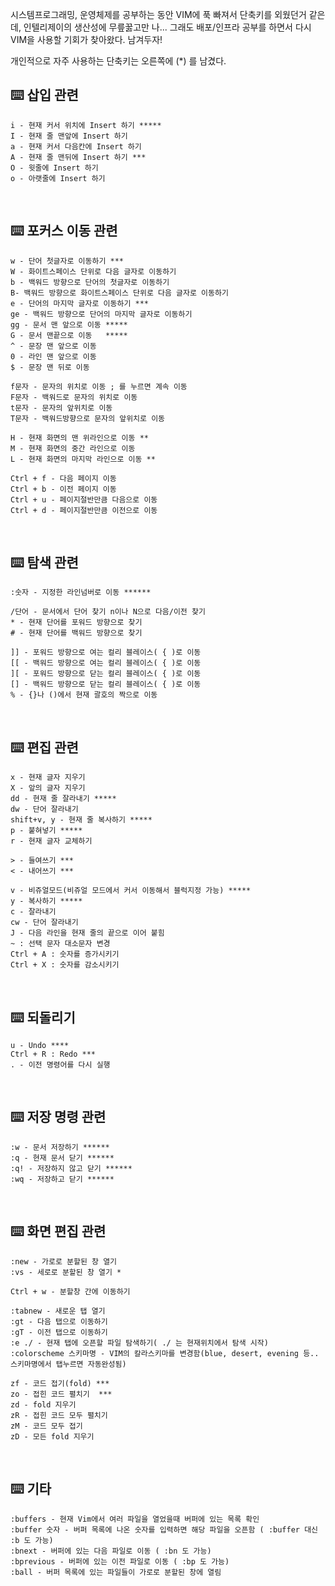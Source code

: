 시스템프로그래밍, 운영체제를 공부하는 동안 VIM에 푹 빠져서 단축키를 외웠던거 같은데, 
인텔리제이의 생산성에 무릎꿇고만 나... 그래도 배포/인프라 공부를 하면서 다시 VIM을 사용할 기회가 찾아왔다. 남겨두자!

개인적으로 자주 사용하는 단축키는 오른쪽에 (*) 를 남겼다.

## ⌨️ 삽입 관련
```
i - 현재 커서 위치에 Insert 하기 *****
I - 현재 줄 맨앞에 Insert 하기
a - 현재 커서 다음칸에 Insert 하기
A - 현재 줄 맨뒤에 Insert 하기 ***
O - 윗줄에 Insert 하기
o - 아랫줄에 Insert 하기
```

<br>

## ⌨️ 포커스 이동 관련
```
w - 단어 첫글자로 이동하기 ***
W - 화이트스페이스 단위로 다음 글자로 이동하기
b - 백워드 방향으로 단어의 첫글자로 이동하기
B- 백워드 방향으로 화이트스페이스 단위로 다음 글자로 이동하기
e - 단어의 마지막 글자로 이동하기 ***
ge - 백워드 방향으로 단어의 마지막 글자로 이동하기
gg - 문서 맨 앞으로 이동 *****
G - 문서 맨끝으로 이동   *****
^ - 문장 맨 앞으로 이동
0 - 라인 맨 앞으로 이동
$ - 문장 맨 뒤로 이동

f문자 - 문자의 위치로 이동 ; 를 누르면 계속 이동
F문자 - 백워드로 문자의 위치로 이동
t문자 - 문자의 앞위치로 이동
T문자 - 백워드방향으로 문자의 앞위치로 이동

H - 현재 화면의 맨 위라인으로 이동 **
M - 현재 화면의 중간 라인으로 이동
L - 현재 화면의 마지막 라인으로 이동 **

Ctrl + f - 다음 페이지 이동
Ctrl + b - 이전 페이지 이동
Ctrl + u - 페이지절반만큼 다음으로 이동
Ctrl + d - 페이지절반만큼 이전으로 이동
```

<br>

## ⌨️ 탐색 관련
```
:숫자 - 지정한 라인넘버로 이동 ******

/단어 - 문서에서 단어 찾기 n이나 N으로 다음/이전 찾기
* - 현재 단어를 포워드 방향으로 찾기
# - 현재 단어를 백워드 방향으로 찾기

]] - 포워드 방향으로 여는 컬리 블레이스( { )로 이동
[[ - 백워드 방향으로 여는 컬리 블레이스( { )로 이동
][ - 포워드 방향으로 닫는 컬리 블레이스( { )로 이동
[] - 백워드 방향으로 닫는 컬리 블레이스( { )로 이동
% - {}나 ()에서 현재 괄호의 짝으로 이동
```

<br>

## ⌨️ 편집 관련
```
x - 현재 글자 지우기
X - 앞의 글자 지우기
dd - 현재 줄 잘라내기 *****
dw - 단어 잘라내기
shift+v, y - 현재 줄 복사하기 *****
p - 붙혀넣기 *****
r - 현재 글자 교체하기

> - 들여쓰기 ***
< - 내어쓰기 ***

v - 비쥬얼모드(비쥬얼 모드에서 커서 이동해서 블럭지정 가능) *****
y - 복사하기 *****
c - 잘라내기
cw - 단어 잘라내기
J - 다음 라인을 현재 줄의 끝으로 이어 붙힘
~ : 선택 문자 대소문자 변경
Ctrl + A : 숫자를 증가시키기
Ctrl + X : 숫자를 감소시키기
```

<br>

## ⌨️ 되돌리기
```
u - Undo ****
Ctrl + R : Redo ***
. - 이전 명령어를 다시 실행
```

<br>

## ⌨️ 저장 명령 관련
```
:w - 문서 저장하기 ******
:q - 현재 문서 닫기 ******
:q! - 저장하지 않고 닫기 ******
:wq - 저장하고 닫기 ******
```
<br>

## ⌨️ 화면 편집 관련
```
:new - 가로로 분할된 창 열기
:vs - 세로로 분할된 창 열기 *

Ctrl + w - 분할창 간에 이동하기

:tabnew - 새로운 탭 열기
:gt - 다음 탭으로 이동하기
:gT - 이전 탭으로 이동하기
:e ./ - 현재 탭에 오픈할 파일 탐색하기( ./ 는 현재위치에서 탐색 시작)
:colorscheme 스키마명 - VIM의 칼라스키마를 변경함(blue, desert, evening 등.. 스키마명에서 탭누르면 자동완성됨)

zf - 코드 접기(fold) ***
zo - 접힌 코드 펼치기  ***
zd - fold 지우기
zR - 접힌 코드 모두 펼치기
zM - 코드 모두 접기
zD - 모든 fold 지우기
```

<br>

## ⌨️ 기타
```
:buffers - 현재 Vim에서 여러 파일을 열었을때 버퍼에 있는 목록 확인
:buffer 숫자 - 버퍼 목록에 나온 숫자를 입력하면 해당 파일을 오픈함 ( :buffer 대신 :b 도 가능)
:bnext - 버퍼에 있는 다음 파일로 이동 ( :bn 도 가능)
:bprevious - 버퍼에 있는 이전 파일로 이동 ( :bp 도 가능)
:ball - 버퍼 목록에 있는 파일들이 가로로 분할된 창에 열림
```